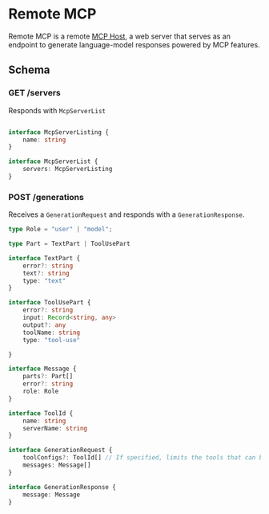 # Remote MCP

Remote MCP is a remote [MCP Host](https://modelcontextprotocol.io/specification/2025-06-18/architecture),
a web server that serves as an endpoint to generate language-model responses powered by MCP features.

## Schema



### GET /servers
Responds with `McpServerList`

```typescript

interface McpServerListing {
    name: string
}

interface McpServerList {
    servers: McpServerListing
}

```

### POST /generations
Receives a `GenerationRequest` and responds with a `GenerationResponse`.
```typescript
type Role = "user" | "model";

type Part = TextPart | ToolUsePart 

interface TextPart {
    error?: string
    text?: string
    type: "text"
}

interface ToolUsePart {
    error?: string
    input: Record<string, any>
    output?: any
    toolName: string
    type: "tool-use"

}

interface Message {
    parts?: Part[]
    error?: string
    role: Role
}

interface ToolId {
    name: string
    serverName: string
}

interface GenerationRequest {
    toolConfigs?: ToolId[] // If specified, limits the tools that can be used
    messages: Message[]
}

interface GenerationResponse {
    message: Message
}
```

